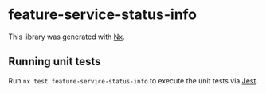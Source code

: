 # feature-service-status-info

This library was generated with [Nx](https://nx.dev).

## Running unit tests

Run `nx test feature-service-status-info` to execute the unit tests via [Jest](https://jestjs.io).

